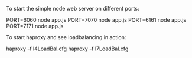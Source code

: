 To start the simple node web server on different ports:

PORT=6060 node app.js
PORT=7070 node app.js
PORT=6161 node app.js
PORT=7171 node app.js

To start haproxy and see loadbalancing in action:

haproxy -f l4LoadBal.cfg
haproxy -f l7LoadBal.cfg
